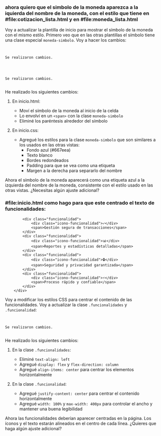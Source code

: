 ### ahora quiero que el simbolo de la moneda aparezca a la iquierda del nombre de la moneda, con el estilo que tiene en #file:cotizacion_lista.html y en #file:moneda_lista.html 

Voy a actualizar la plantilla de inicio para mostrar el símbolo de la moneda con el mismo estilo. Primero veo que en las otras plantillas el símbolo tiene una clase especial `moneda-simbolo`. Voy a hacer los cambios: 
```


Se realizaron cambios.


```

```


Se realizaron cambios.


```
He realizado los siguientes cambios:

1. En inicio.html:
   - Moví el símbolo de la moneda al inicio de la celda
   - Lo envolví en un `<span>` con la clase `moneda-simbolo`
   - Eliminé los paréntesis alrededor del símbolo

2. En inicio.css:
   - Agregué los estilos para la clase `moneda-simbolo` que son similares a los usados en las otras vistas:
     - Fondo azul (#667eea)
     - Texto blanco
     - Bordes redondeados
     - Padding para que se vea como una etiqueta
     - Margen a la derecha para separarlo del nombre

Ahora el símbolo de la moneda aparecerá como una etiqueta azul a la izquierda del nombre de la moneda, consistente con el estilo usado en las otras vistas. ¿Necesitas algún ajuste adicional?

### #file:inicio.html como hago para que este centrado el texto de funcionalidades:         <div class="funcionalidades">
            <div class="funcionalidad">
                <div class="icono-funcionalidad">✓</div>
                <span>Gestión segura de transacciones</span>
            </div>
            <div class="funcionalidad">
                <div class="icono-funcionalidad">📊</div>
                <span>Reportes y estadísticas detalladas</span>
            </div>
            <div class="funcionalidad">
                <div class="icono-funcionalidad">🔒</div>
                <span>Seguridad y privacidad garantizada</span>
            </div>
            <div class="funcionalidad">
                <div class="icono-funcionalidad">⚡</div>
                <span>Proceso rápido y confiable</span>
            </div>
        </div>


Voy a modificar los estilos CSS para centrar el contenido de las funcionalidades. Voy a actualizar la clase `.funcionalidades` y `.funcionalidad`: 
```


Se realizaron cambios.


```
He realizado los siguientes cambios:

1. En la clase `.funcionalidades`:
   - Eliminé `text-align: left`
   - Agregué `display: flex` y `flex-direction: column`
   - Agregué `align-items: center` para centrar los elementos horizontalmente

2. En la clase `.funcionalidad`:
   - Agregué `justify-content: center` para centrar el contenido horizontalmente
   - Agregué `width: 100%` y `max-width: 400px` para controlar el ancho y mantener una buena legibilidad

Ahora las funcionalidades deberían aparecer centradas en la página. Los íconos y el texto estarán alineados en el centro de cada línea. ¿Quieres que haga algún ajuste adicional?